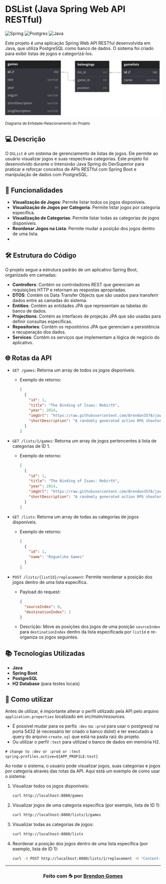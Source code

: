 # DSList (Java Spring Web API RESTful)

![Spring](https://img.shields.io/badge/spring-%236DB33F.svg?style=for-the-badge&logo=spring&logoColor=white)
![Postgres](https://img.shields.io/badge/postgres-%23316192.svg?style=for-the-badge&logo=postgresql&logoColor=white)
![Java](https://img.shields.io/badge/java-%23ED8B00.svg?style=for-the-badge&logo=openjdk&logoColor=white)

Este projeto é uma aplicação Spring Web API RESTful desenvolvida em Java, que utiliza PostgreSQL como banco de dados. O sistema foi criado para exibir listas de jogos e categorizá-los.

![Diagrama das Entidades do Projeto](./docs/diagram.svg)

<small>
Diagrama de Entidade-Relacionamento do Projeto
</small>

## 💻 Descrição

O `DSList` é um sistema de gerenciamento de listas de jogos.
Ele permite ao usuário visualizar jogos e suas respectivas categorias.
Este projeto foi desenvolvido durante o Intensivão Java Spring do DevSuperior para praticar e reforçar conceitos de APIs RESTful com Spring Boot e manipulação de dados com PostgreSQL.

## 🔎 Funcionalidades

- **Visualização de Jogos**: Permite listar todos os jogos disponíveis.
- **Visualização de Jogos por Categoria**: Permite listar jogos por categoria específica.
- **Visualização de Categorias**: Permite listar todas as categorias de jogos disponíveis.
- **Reordenar Jogos na Lista**: Permite mudar a posição dos jogos dentro de uma lista.
- 
## 🛠️ Estrutura do Código

O projeto segue a estrutura padrão de um aplicativo Spring Boot, organizado em camadas:

- **Controllers**: Contém os controladores REST que gerenciam as requisições HTTP e retornam as respostas apropriadas.
- **DTOS**: Contém os Data Transfer Objects que são usados para transferir dados entre as camadas do sistema.
- **Entities**: Contém as entidades JPA que representam as tabelas do banco de dados.
- **Projections**: Contém as interfaces de projeção JPA que são usadas para definir consultas específicas.
- **Repositories**: Contém os repositórios JPA que gerenciam a persistência e recuperação dos dados.
- **Services**: Contém os serviços que implementam a lógica de negócio do aplicativo.


## 🌐 Rotas da API

- `GET /games`: Retorna um array de todos os jogos disponíveis.
    - Exemplo de retorno:
      ```json
      [
        {
          "id": 1,
          "title": "The Binding of Isaac: Rebirth",
          "year": 2014,
          "imgUrl": "https://raw.githubusercontent.com/Brendon3578/java-dslist/main/game-images/the-binding-of-isaac-rebirth.jpg",
          "shortDescription": "A randomly generated action RPG shooter."
        }
      ]
      ```

- `GET /lists/1/games`: Retorna um array de jogos pertencentes à lista de categorias de ID 1.
    - Exemplo de retorno:
      ```json
      [
        {
          "id": 1,
          "title": "The Binding of Isaac: Rebirth",
          "year": 2014,
          "imgUrl": "https://raw.githubusercontent.com/Brendon3578/java-dslist/main/game-images/the-binding-of-isaac-rebirth.jpg",
          "shortDescription": "A randomly generated action RPG shooter."
        }
      ]
      ```

- `GET /lists`: Retorna um array de todas as categorias de jogos disponíveis.
    - Exemplo de retorno:
      ```json
      [
        {
          "id": 1,
          "name": "Roguelike Games"
        }
      ]
      ```

- `POST /lists/{listId}/replacement`: Permite reordenar a posição dos jogos dentro de uma lista específica.
    - Payload do request:
      ```json
      {
        "sourceIndex": 0,
        "destinationIndex": 2
      }
      ```
    - Descrição: Move as posições dos jogos de uma posição `sourceIndex` para `destinationIndex` dentro da lista especificada por `listId` e re-organiza os jogos seguintes.


## 📚 Tecnologias Utilizadas

- **Java**
- **Spring Boot**
- **PostgreSQL**
- **H2 Database** (para testes locais)

## 🎉 Como utilizar

Antes de utilizar, é importante alterar o perfil utilizado pela API pelo arquivo `application.properties` localizado em *src/main/resources*.

- É possível mudar para os perfis `:dev` ou `:prod` para usar o postgresql na porta 5432 (é necessário ter criado o banco dslist) e ter executado a query do arquivo `create.sql` que está na pasta raiz do projeto.
- Ou utilizar o perfil `:test` para utilizad o banco de dados em memória H2.

```properties
# change to :dev or :prod or :test
spring.profiles.active=${APP_PROFILE:test}
```

Ao rodar o sistema, o usuário pode visualizar jogos, suas categorias e jogos por categoria através das rotas da API. Aqui está um exemplo de como usar o sistema:

1. Visualizar todos os jogos disponíveis:
    ```sh
    curl http://localhost:8080/games
    ```
2. Visualizar jogos de uma categoria específica (por exemplo, lista de ID 1):
    ```sh
    curl http://localhost:8080/lists/1/games
    ```
3. Visualizar todas as categorias de jogos:
    ```sh
    curl http://localhost:8080/lists
    ```
4. Reordenar a posição dos jogos dentro de uma lista específica (por exemplo, lista de ID 1):
   ```sh
   curl -X POST http://localhost:8080/lists/1/replacement -H "Content-Type: application/json" -d '{"sourceIndex":0,"destinationIndex":2}'
    ```

---

<h3 align="center">
    Feito com ☕ por <a href="https://github.com/Brendon3578">Brendon Gomes</a>
</h3>